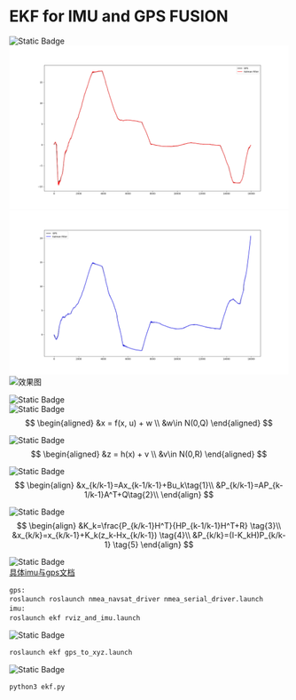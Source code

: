 # EKF for IMU and GPS FUSION
![Static Badge](https://img.shields.io/badge/效果展示-blue)
![x](./config/x.png)
![y](./config/y.png)
![效果图](./config/y.gif)

![Static Badge](https://img.shields.io/badge/ekf流程-blue)  
![Static Badge](https://img.shields.io/badge/状态方程-red)
$$
\begin{aligned}
&x = f(x, u) + w \\
&w\in N(0,Q)
\end{aligned}
$$

![Static Badge](https://img.shields.io/badge/观测方程-red)
$$
\begin{aligned}
&z = h(x) + v \\
&v\in N(0,R)
\end{aligned}
$$

![Static Badge](https://img.shields.io/badge/预测方程-green)
$$
\begin{align}
&x_{k/k-1}=Ax_{k-1/k-1}+Bu_k\tag{1}\\
&P_{k/k-1}=AP_{k-1/k-1}A^T+Q\tag{2}\\
\end{align}
$$

![Static Badge](https://img.shields.io/badge/更新方程-green)
$$
\begin{align}
&K_k=\frac{P_{k/k-1}H^T}{HP_{k-1/k-1}H^T+R} \tag{3}\\
&x_{k/k}=x_{k/k-1}+K_k(z_k-Hx_{k/k-1}) \tag{4}\\
&P_{k/k}=(I-K_kH)P_{k/k-1} \tag{5}
\end{align}
$$

![Static Badge](https://img.shields.io/badge/收集数据-purple)   
[具体imu与gps文档](https://pan.baidu.com/s/1bigJYQUTd0TCfswACV3pUg?pwd=8919)
```bash
gps:
roslaunch roslaunch nmea_navsat_driver nmea_serial_driver.launch
imu:
roslaunch ekf rviz_and_imu.launch
```

![Static Badge](https://img.shields.io/badge/转换数据-yellow)
```bash
roslaunch ekf gps_to_xyz.launch
```

![Static Badge](https://img.shields.io/badge/融合数据-orange)
```bash
python3 ekf.py
```